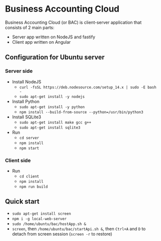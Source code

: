 # Business Accounting Cloud

Business Accounting Cloud (or BAC) is client-server application that consists of 2 main parts:
* Server app written on NodeJS and fastify
* Client app written on Angular

## Configuration for Ubuntu server
### Server side
* Install NodeJS
  * `curl -fsSL https://deb.nodesource.com/setup_14.x | sudo -E bash -`
  * `sudo apt-get install -y nodejs`
* Install Python
  * `sudo apt-get install -y python`
  * `npm install --build-from-source --python=/usr/bin/python3`
* Install SQLite3
  * `sudo apt-get install make gcc g++`
  * `sudo apt-get install sqlite3`
* Run
  * `cd server`
  * `npm install`
  * `npm start`

### Client side
* Run
  * `cd client`
  * `npm install`
  * `npm run build`

## Quick start
* `sudo apt-get install screen`
* `npm i -g local-web-server`
* `sudo /home/ubuntu/bac/hostApp.sh &`
* `screen`, then `/home/ubuntu/bac/startApi.sh &`, then `Ctrl+A` and `D` to detach from screen session (`screen -r` to restore)
